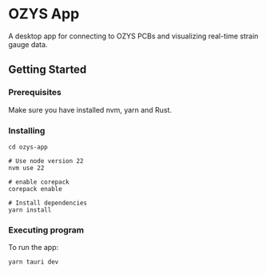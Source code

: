 # OZYS App

A desktop app for connecting to OZYS PCBs and visualizing real-time strain gauge data.

## Getting Started

### Prerequisites
Make sure you have installed nvm, yarn and Rust.

### Installing

```
cd ozys-app

# Use node version 22
nvm use 22

# enable corepack
corepack enable

# Install dependencies
yarn install
```

### Executing program

To run the app:
```
yarn tauri dev
```